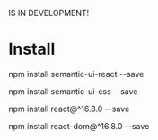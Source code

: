 
IS IN DEVELOPMENT!

# Install 

npm install semantic-ui-react --save

npm install semantic-ui-css --save

npm install react@^16.8.0 --save

npm install react-dom@^16.8.0 --save